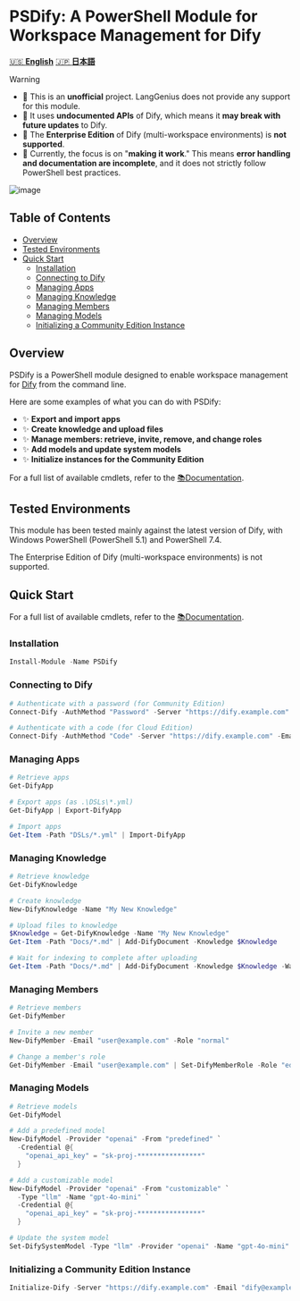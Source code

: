 <!-- omit in toc -->
# PSDify: A PowerShell Module for Workspace Management for Dify

[🇺🇸 **English**](./README.md) [🇯🇵 **日本語**](./README.ja.md)

> [!WARNING]
>
> - 🚨 This is an **unofficial** project. LangGenius does not provide any support for this module.
> - 🚨 It uses **undocumented APIs** of Dify, which means it **may break with future updates** to Dify.
> - 🚨 The **Enterprise Edition** of Dify (multi-workspace environments) is **not supported**.
> - 🚨 Currently, the focus is on "**making it work**." This means **error handling and documentation are incomplete**, and it does not strictly follow PowerShell best practices.

![image](https://github.com/user-attachments/assets/fd7a22ea-4ed6-46c3-a2dc-4027c2650f5e)

<!-- omit in toc -->
## Table of Contents

- [Overview](#overview)
- [Tested Environments](#tested-environments)
- [Quick Start](#quick-start)
  - [Installation](#installation)
  - [Connecting to Dify](#connecting-to-dify)
  - [Managing Apps](#managing-apps)
  - [Managing Knowledge](#managing-knowledge)
  - [Managing Members](#managing-members)
  - [Managing Models](#managing-models)
  - [Initializing a Community Edition Instance](#initializing-a-community-edition-instance)

## Overview

PSDify is a PowerShell module designed to enable workspace management for [Dify](https://github.com/langgenius/dify) from the command line.

Here are some examples of what you can do with PSDify:

- ✨ **Export and import apps**
- ✨ **Create knowledge and upload files**
- ✨ **Manage members: retrieve, invite, remove, and change roles**
- ✨ **Add models and update system models**
- ✨ **Initialize instances for the Community Edition**

For a full list of available cmdlets, refer to the [📚Documentation](https://kurokobo.github.io/psdify/).

## Tested Environments

This module has been tested mainly against the latest version of Dify, with Windows PowerShell (PowerShell 5.1) and PowerShell 7.4.

The Enterprise Edition of Dify (multi-workspace environments) is not supported.

## Quick Start

For a full list of available cmdlets, refer to the [📚Documentation](https://kurokobo.github.io/psdify/).

### Installation

```powershell
Install-Module -Name PSDify
```

### Connecting to Dify

```powershell
# Authenticate with a password (for Community Edition)
Connect-Dify -AuthMethod "Password" -Server "https://dify.example.com" -Email "dify@example.com"

# Authenticate with a code (for Cloud Edition)
Connect-Dify -AuthMethod "Code" -Server "https://dify.example.com" -Email "dify@example.com"
```

### Managing Apps

```powershell
# Retrieve apps
Get-DifyApp

# Export apps (as .\DSLs\*.yml)
Get-DifyApp | Export-DifyApp

# Import apps
Get-Item -Path "DSLs/*.yml" | Import-DifyApp
```

### Managing Knowledge

```powershell
# Retrieve knowledge
Get-DifyKnowledge

# Create knowledge
New-DifyKnowledge -Name "My New Knowledge"

# Upload files to knowledge
$Knowledge = Get-DifyKnowledge -Name "My New Knowledge"
Get-Item -Path "Docs/*.md" | Add-DifyDocument -Knowledge $Knowledge

# Wait for indexing to complete after uploading
Get-Item -Path "Docs/*.md" | Add-DifyDocument -Knowledge $Knowledge -Wait
```

### Managing Members

```powershell
# Retrieve members
Get-DifyMember

# Invite a new member
New-DifyMember -Email "user@example.com" -Role "normal"

# Change a member's role
Get-DifyMember -Email "user@example.com" | Set-DifyMemberRole -Role "editor"
```

### Managing Models

```powershell
# Retrieve models
Get-DifyModel

# Add a predefined model
New-DifyModel -Provider "openai" -From "predefined" `
  -Credential @{
    "openai_api_key" = "sk-proj-****************"
  }

# Add a customizable model
New-DifyModel -Provider "openai" -From "customizable" `
  -Type "llm" -Name "gpt-4o-mini" `
  -Credential @{
    "openai_api_key" = "sk-proj-****************"
  }

# Update the system model
Set-DifySystemModel -Type "llm" -Provider "openai" -Name "gpt-4o-mini"
```

### Initializing a Community Edition Instance

```powershell
Initialize-Dify -Server "https://dify.example.com" -Email "dify@example.com" -Name "Dify"
```
